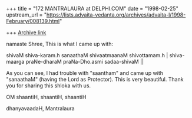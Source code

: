 +++
title = "172 MANTRALAURA at DELPHI.COM"
date = "1998-02-25"
upstream_url = "https://lists.advaita-vedanta.org/archives/advaita-l/1998-February/008139.html"

+++
[Archive link](https://lists.advaita-vedanta.org/archives/advaita-l/1998-February/008139.html)

namaste Shree,
  This is what I came up with:

 shivaM shiva-karam.h sanaathaM shivaatmaanaM
shivottamam.h |
 shiva-maarga praNe-dharaM praNa-Dho.asmi
sadaa-shivaM ||

  As you can see, I had trouble with "saantham"
and came up with "sanaathaM" (having the Lord as
Protector). This is very beautiful. Thank you
for sharing this shloka with us.

OM shaantiH, shaantiH, shaantiH

dhanyavaadaH,
  Mantralaura

